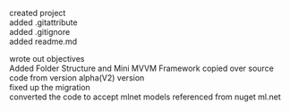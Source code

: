 created project  
added .gitattribute  
added .gitignore   
added readme.md  

wrote out objectives  
Added Folder Structure and Mini MVVM Framework
copied over source code from version alpha(V2) version  
fixed up the migration  
converted the code to accept mlnet models 
referenced from nuget ml.net   
